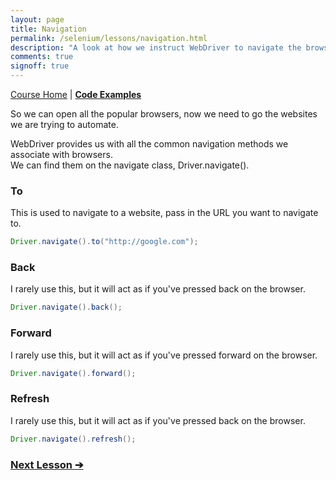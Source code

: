 ```yaml
---
layout: page
title: Navigation
permalink: /selenium/lessons/navigation.html
description: "A look at how we instruct WebDriver to navigate the browser"
comments: true
signoff: true
---
```

[Course Home](../course) \| [**Code Examples**](https://github.com/FriendlyTester/Selenium-WebDriver-Examples/blob/master/java/src/test/java/lessons/B_Navigation.java)

So we can open all the popular browsers, now we need to go the websites we are trying to automate.

WebDriver provides us with all the common navigation methods we associate with browsers.  
We can find them on the navigate class, Driver.navigate().

### To
This is used to navigate to a website, pass in the URL you want to navigate to.
```java
Driver.navigate().to("http://google.com");
```

### Back
I rarely use this, but it will act as if you've pressed back on the browser.
```java
Driver.navigate().back();
```

### Forward
I rarely use this, but it will act as if you've pressed forward on the browser.
```java
Driver.navigate().forward();
```

### Refresh
I rarely use this, but it will act as if you've pressed back on the browser.
```java
Driver.navigate().refresh();
```

### [Next Lesson &#10132;](../lessons/locators)